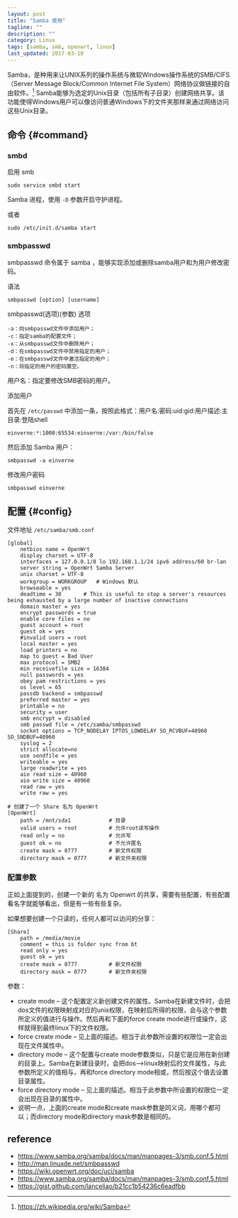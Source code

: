 ```yaml
---
layout: post
title: "Samba 使用"
tagline: ""
description: ""
category: Linux
tags: [samba, smb, openwrt, linux]
last_updated: 2017-03-10
---
```



Samba，是种用来让UNIX系列的操作系统与微软Windows操作系统的SMB/CIFS（Server Message Block/Common Internet File System）网络协议做链接的自由软件。[^1] Samba能够为选定的Unix目录（包括所有子目录）创建网络共享。该功能使得Windows用户可以像访问普通Windows下的文件夹那样来通过网络访问这些Unix目录。

## 命令 {#command}


### smbd

启用 smb

	sudo service smbd start

Samba 进程，使用 `-D` 参数开启守护进程。

或者

	sudo /etc/init.d/samba start


### smbpasswd

smbpasswd 命令属于 samba ，能够实现添加或删除samba用户和为用户修改密码。

语法

	smbpasswd [option] [username]

smbpasswd(选项)(参数)
选项

    -a：向smbpasswd文件中添加用户；
    -c：指定samba的配置文件；
    -x：从smbpasswd文件中删除用户；
    -d：在smbpasswd文件中禁用指定的用户；
    -e：在smbpasswd文件中激活指定的用户；
    -n：将指定的用户的密码置空。


用户名：指定要修改SMB密码的用户。

添加用户

首先在 `/etc/passwd` 中添加一条，按照此格式：用户名:密码:uid:gid:用户描述:主目录:登陆shell

	einverne:*:1000:65534:einverne:/var:/bin/false

然后添加 Samba 用户：

	smbpasswd -a einverne

修改用户密码

	smbpasswd einverne



## 配置 {#config}

文件地址 `/etc/samba/smb.conf`

    [global]
        netbios name = OpenWrt 
        display charset = UTF-8
        interfaces = 127.0.0.1/8 lo 192.168.1.1/24 ipv6 address/60 br-lan 
        server string = OpenWrt Samba Server
        unix charset = UTF-8
        workgroup = WORKGROUP	# Windows 默认
        browseable = yes
        deadtime = 30		# This is useful to stop a server's resources being exhausted by a large number of inactive connections
        domain master = yes
        encrypt passwords = true
        enable core files = no
        guest account = root
        guest ok = yes
        #invalid users = root
        local master = yes
        load printers = no
        map to guest = Bad User
        max protocol = SMB2
        min receivefile size = 16384
        null passwords = yes
        obey pam restrictions = yes
        os level = 65
        passdb backend = smbpasswd
        preferred master = yes
        printable = no
        security = user
        smb encrypt = disabled
        smb passwd file = /etc/samba/smbpasswd
        socket options = TCP_NODELAY IPTOS_LOWDELAY SO_RCVBUF=40960 SO_SNDBUF=40960
        syslog = 2
        strict allocate=no
        use sendfile = yes
        writeable = yes
        large readwrite = yes
        aio read size = 40960
        aio write size = 40960
        read raw = yes
        write raw = yes

	# 创建了一个 Share 名为 OpenWrt
    [OpenWrt]
        path = /mnt/sda1			# 目录
        valid users = root			# 允许root读写操作
        read only = no				# 允许写
        guest ok = no				# 不允许匿名
        create mask = 0777			# 新文件权限
        directory mask = 0777		# 新文件夹权限


### 配置参数

正如上面提到的，创建一个新的 名为 Openwrt 的共享，需要有些配置，有些配置看名字就能够看出，但是有一些有些复杂。

如果想要创建一个只读的，任何人都可以访问的分享：

    [Share]
        path = /media/movie
        comment = this is folder sync from bt
        read only = yes
        guest ok = yes
        create mask = 0777			# 新文件权限
        directory mask = 0777		# 新文件夹权限

参数：

- create mode – 这个配置定义新创建文件的属性。Samba在新建文件时，会把dos文件的权限映射成对应的unix权限，在映射后所得的权限，会与这个参数所定义的值进行与操作。然后再和下面的force create mode进行或操作，这样就得到最终linux下的文件权限。
- force create mode – 见上面的描述。相当于此参数所设置的权限位一定会出现在文件属性中。
- directory mode – 这个配置与create mode参数类似，只是它是应用在新创建的目录上。Samba在新建目录时，会把dos–>linux映射后的文件属性，与此参数所定义的值相与，再和force directory mode相或，然后按这个值去设置目录属性。
- force directory mode – 见上面的描述。相当于此参数中所设置的权限位一定会出现在目录的属性中。
- 说明一点，上面的create mode和create mask参数是同义词，用哪个都可以；而directory mode和directory mask参数是相同的。


## reference

- <https://www.samba.org/samba/docs/man/manpages-3/smb.conf.5.html>
- <http://man.linuxde.net/smbpasswd>
- <https://wiki.openwrt.org/doc/uci/samba>
- <https://www.samba.org/samba/docs/man/manpages-3/smb.conf.5.html>
- <https://gist.github.com/lanceliao/b21cc1b54236c6eadfbb>

[^1]: <https://zh.wikipedia.org/wiki/Samba>
